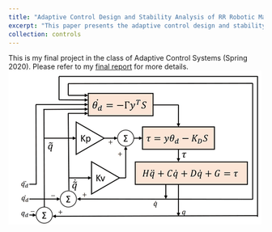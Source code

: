 ```yaml
---
title: "Adaptive Control Design and Stability Analysis of RR Robotic Manipulators"
excerpt: "This paper presents the adaptive control design and stability analysis of robotic manipulators based on two approaches: Lyapunov stability theory and hyperstability theory. We introduce two types of control for a 2-degree-of-freedom (2-DOF) robotic manipulator: computed-torque control and adaptive control. Additionally, we apply adaptive control to end-effector motion and force control, emphasizing motion control (e.g., position control, trajectory tracking). The control system developed by integrating Proportional-Integral-Derivative (PID) control and Model Reference Adaptive Control (MRAC) demonstrates convergence through the hyperstability approach. We compare the characteristics of the systems developed using PID control, MRAC control, and hybrid (PID + MRAC) control.<br/><img src='/images/acs_motion_control.png'>"
collection: controls
---
```


This is my final project in the class of Adaptive Control Systems (Spring 2020). 
Please refer to my [final report](http://twwang97.github.io/files/report_adaptive_rr_arm.pdf) for more details. 
<br/><img src='/images/acs_motion_control.png'>